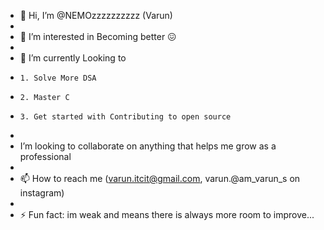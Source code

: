 - 👋 Hi, I’m @NEMOzzzzzzzzzz (Varun)
-
- 👀 I’m interested in Becoming better 😖
-
- 🌱 I’m currently Looking to
-     1. Solve More DSA
-     2. Master C
-     3. Get started with Contributing to open source
- 
-  I’m looking to collaborate on anything that helps me grow as a professional
-
- 📫 How to reach me (varun.itcit@gmail.com, varun.@am_varun_s on instagram)
-
- ⚡ Fun fact: im weak and means there is always more room to improve...
<!---
NEMOzzzzzzzzzz/NEMOzzzzzzzzzz is a ✨ special ✨ repository because its `README.md` (this file) appears on your GitHub profile.
You can click the Preview link to take a look at your changes.
--->
